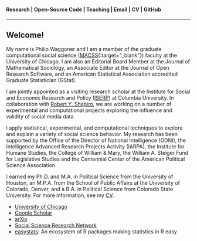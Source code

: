 #### Research | Open-Source Code | Teaching | Email | CV | GitHub
________

## Welcome!

My name is Philip Waggoner and I am a member of the graduate computational social science ([MACSS](https://macss.uchicago.edu/directory/philip-waggoner){:target="_blank"}) faculty at the University of Chicago. I am also an Editorial Board Member at the Journal of Mathematical Sociology, an Associate Editor at the Journal of Open Research Software, and an American Statistical Association accredited Graduate Statistician (GStat).

I am jointly appointed as a visiting research scholar at the Institute for Social and Economic Research and Policy ([ISERP](http://iserp.columbia.edu/people/philip-d-waggoner)) at Columbia University. In collaboration with [Robert Y. Shapiro](https://www.sipa.columbia.edu/faculty-research/faculty-directory/robert-shapiro), we are working on a number of experimental and computational projects exploring the influence and validity of social media data.

I apply statistical, experimental, and computational techniques to explore and explain a variety of social science behavior. My research has been supported by the Office of the Director of National Intelligence (ODNI), the Intelligence Advanced Research Projects Activity (IARPA), the Institute for Humane Studies, the College of William & Mary, the William A. Steiger Fund for Legislative Studies and the Centennial Center of the American Political Science Association.

I earned my Ph.D. and M.A. in Political Science from the University of Houston, an M.P.A. from the School of Public Affairs at the University of Colorado, Denver, and a B.A. in Political Science from Colorado State University. For more information, see my [CV](https://www.dropbox.com/s/ikt228v5lmobro2/Philip%20Waggoner_CV.pdf?dl=0).

  - [University of Chicago](https://macss.uchicago.edu/directory/philip-waggoner)
  - [Google Scholar](https://scholar.google.com/citations?user=X4b5VScAAAAJ&hl=en&oi=ao)
  - [arXiv](https://arxiv.org/search/?query=Waggoner%2C+Philip&searchtype=all&source=header)
  - [Social Science Research Network](https://papers.ssrn.com/sol3/cf_dev/AbsByAuth.cfm?per_id=2663173)
  - [easystats](https://github.com/easystats): An ecosystem of R packages making statistics in R easy
